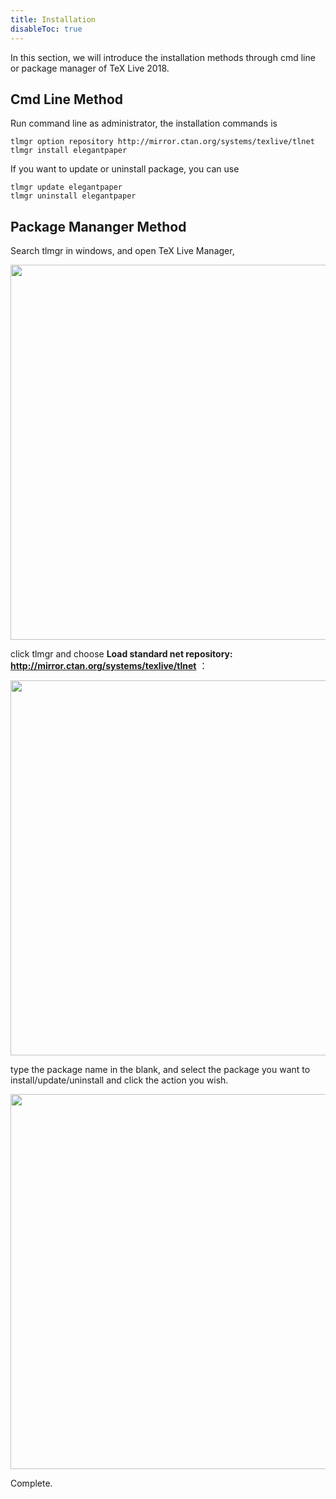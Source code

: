 ```yaml
---
title: Installation
disableToc: true
---
```


In this section, we will introduce the installation methods through cmd line or package manager of TeX Live 2018.

## Cmd Line Method

Run command line as administrator, the installation commands is 

```shell
tlmgr option repository http://mirror.ctan.org/systems/texlive/tlnet
tlmgr install elegantpaper
```

If you want to update or uninstall package, you can use 

```shell
tlmgr update elegantpaper
tlmgr uninstall elegantpaper 
```

## Package Mananger Method

Search tlmgr in windows, and open TeX Live Manager,

<center><img src="/image/tlmgr.png" width="600"></center>

click tlmgr and choose __Load standard net repository: http://mirror.ctan.org/systems/texlive/tlnet__ ：

<center><img src="/image/tlmgr-1.png" width="600"></center>

type the package name in the blank, and select the package you want to install/update/uninstall and click the action you wish.

<center><img src="/image/tlmgr-paper.png" width="600"></center>

Complete.

